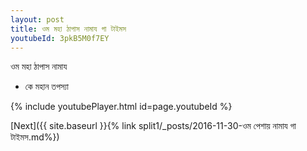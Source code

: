 ```yaml
---
layout: post
title: ওম মহা ঠাপাস নামায গা টাইমস
youtubeId: 3pkB5M0f7EY
---
```

 
 
 ওম মহা ঠাপাস নামায  
 
 -  কে মহান তপস্যা 
 
  
 
  
 
 
 
 
 
 


{% include youtubePlayer.html id=page.youtubeId %}
 
[Next]({{ site.baseurl }}{% link  split1/_posts/2016-11-30-ওম পেশায় নামায গা টাইমস.md%})
 
